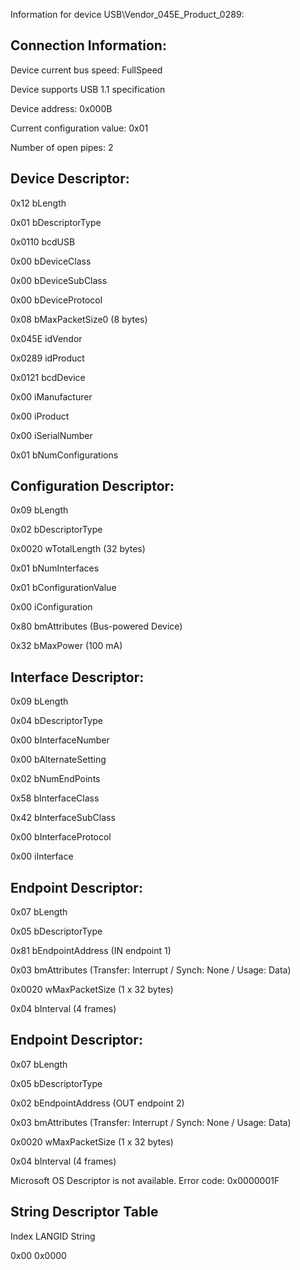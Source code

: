 Information for device USB\Vendor_045E_Product_0289:


Connection Information:
------------------------------
Device current bus speed: FullSpeed

Device supports USB 1.1 specification

Device address: 0x000B

Current configuration value: 0x01

Number of open pipes: 2


Device Descriptor:
------------------------------
0x12	bLength

0x01	bDescriptorType

0x0110	bcdUSB

0x00	bDeviceClass      

0x00	bDeviceSubClass   

0x00	bDeviceProtocol   

0x08	bMaxPacketSize0   (8 bytes)

0x045E	idVendor

0x0289	idProduct

0x0121	bcdDevice

0x00	iManufacturer

0x00	iProduct

0x00	iSerialNumber

0x01	bNumConfigurations


Configuration Descriptor:
------------------------------
0x09	bLength

0x02	bDescriptorType

0x0020	wTotalLength   (32 bytes)

0x01	bNumInterfaces

0x01	bConfigurationValue

0x00	iConfiguration

0x80	bmAttributes   (Bus-powered Device)

0x32	bMaxPower      (100 mA)


Interface Descriptor:
------------------------------
0x09	bLength

0x04	bDescriptorType

0x00	bInterfaceNumber

0x00	bAlternateSetting

0x02	bNumEndPoints

0x58	bInterfaceClass      

0x42	bInterfaceSubClass   

0x00	bInterfaceProtocol   

0x00	iInterface


Endpoint Descriptor:
------------------------------
0x07	bLength

0x05	bDescriptorType

0x81	bEndpointAddress  (IN endpoint 1)

0x03	bmAttributes      (Transfer: Interrupt / Synch: None / Usage: Data)

0x0020	wMaxPacketSize    (1 x 32 bytes)

0x04	bInterval         (4 frames)


Endpoint Descriptor:
------------------------------
0x07	bLength

0x05	bDescriptorType

0x02	bEndpointAddress  (OUT endpoint 2)

0x03	bmAttributes      (Transfer: Interrupt / Synch: None / Usage: Data)

0x0020	wMaxPacketSize    (1 x 32 bytes)

0x04	bInterval         (4 frames)


Microsoft OS Descriptor is not available. Error code: 0x0000001F


String Descriptor Table
--------------------------------
Index  LANGID  String

0x00   0x0000  

